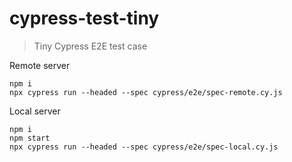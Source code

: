 # cypress-test-tiny

> Tiny Cypress E2E test case

Remote server
```
npm i
npx cypress run --headed --spec cypress/e2e/spec-remote.cy.js
```

Local server
```
npm i
npm start
npx cypress run --headed --spec cypress/e2e/spec-local.cy.js
